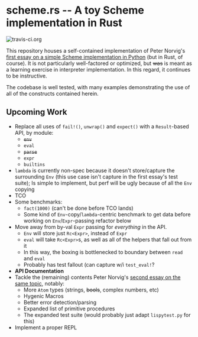 # scheme.rs -- A toy Scheme implementation in Rust

![travis-ci.org](https://travis-ci.org/olsonjeffery/schemers.svg?branch=master)

This repository houses a self-contained implementation of Peter Norvig's [first essay on a simple Scheme implementation in Python][Norvig1] (but in Rust, of course). It is not particularly well-factored or optimized, but <s>was</s> is meant as a learning exercise in interpreter implementation. In this regard, it continues to be instructive.

The codebase is well tested, with many examples demonstrating the use of all of the constructs contained herein.

## Upcoming Work

* Replace all uses of `fail!()`, `unwrap()` and `expect()` with a `Result`-based API, by module:
  * <s>`env`</s>
  * `eval`
  * <s>`parse`</s>
  * `expr`
  * `builtins`
* `lambda` is currently non-spec because it doesn't store/capture the surrounding `Env` (this use case isn't capture in the first essay's test suite); Is simple to implement, but perf will be ugly because of all the `Env` copying
* TCO
* Some benchmarks:
  * `fact(1000)` (can't be done before TCO lands)
  * Some kind of `Env`-copy/`lambda`-centric benchmark to get data before working on `Env`/`Expr`-passing refactor below
* Move away from by-val `Expr` passing for *everything* in the API.
  * `Env` will store just `Rc<Expr>`, instead of `Expr`
  * `eval` will take `Rc<Expr>`s, as well as all of the helpers that fall out from it
  * In this way, the boxing is bottlenecked to boundary between `read` and `eval`
  * Probably has test fallout (can capture w/i `test_eval!`?
* __API Documentation__
* Tackle the (remaining) contents Peter Norvig's [second essay on the same topic][Norvig2], notably:
  * More `Atom` types (strings, <s>bools</s>, complex numbers, etc)
  * Hygenic Macros
  * Better error detection/parsing
  * Expanded list of primitive procedures
  * The expanded test suite (would probably just adapt `lispytest.py` for this)
* Implement a proper REPL

[Norvig1]: http://norvig.com/lispy.html "(How to Write a (Lisp) Interpreter (in Python))"
[Norvig2]: http://norvig.com/lispy2.html "(An ((Even Better) Lisp) Interpreter (in Python))"

